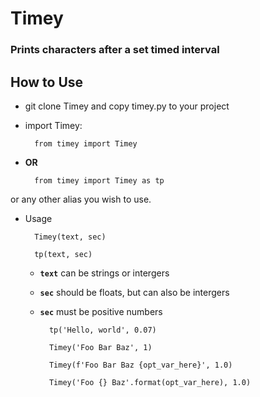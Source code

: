 # Timey
### Prints characters after a set timed interval

## How to Use
- git clone Timey and copy timey.py to your project
- import Timey:

        from timey import Timey
- **OR**

        from timey import Timey as tp
or any other alias you wish to use.

- Usage 

        Timey(text, sec)

        tp(text, sec)
    - **``text``** can be strings or intergers

    - **``sec``** should be floats, but can also be intergers
    - **``sec``** must be positive numbers

            tp('Hello, world', 0.07)

            Timey('Foo Bar Baz', 1)

            Timey(f'Foo Bar Baz {opt_var_here}', 1.0)

            Timey('Foo {} Baz'.format(opt_var_here), 1.0)
